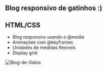 ## Blog responsivo de gatinhos :) 

## HTML/CSS
- Blog responsivo usando o @media
- Animações com @keyframes
- Unidades de medidas flexíveis
- Display grid

![Blog-de-Gatos](https://github.com/user-attachments/assets/480b5b85-bbf0-42d4-828b-9d96e62e2d7f)
